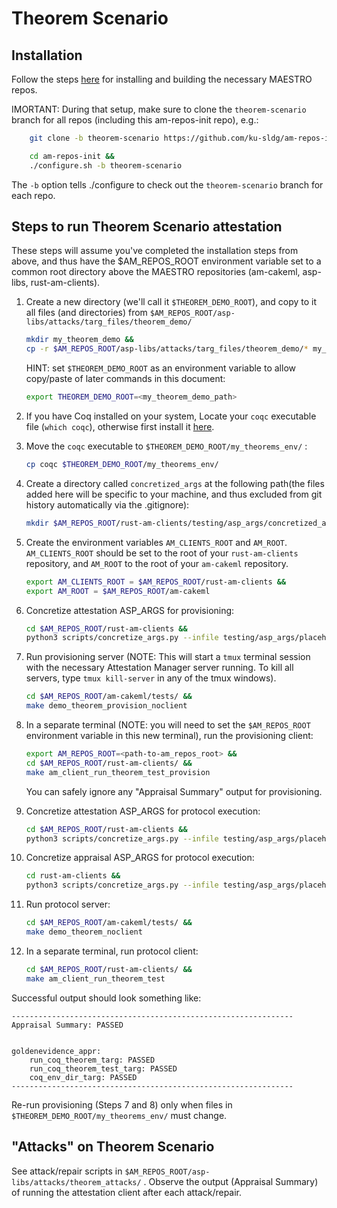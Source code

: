 # Theorem Scenario

## Installation

Follow the steps [here](https://github.com/ku-sldg/am-repos-init/blob/theorem-scenario/README.md) for installing and building the necessary MAESTRO repos.

IMORTANT:  During that setup, make sure to clone the `theorem-scenario` branch for all repos (including this am-repos-init repo), e.g.:

```sh
    git clone -b theorem-scenario https://github.com/ku-sldg/am-repos-init.git
```
```sh
    cd am-repos-init &&
    ./configure.sh -b theorem-scenario
```

The `-b` option tells ./configure to check out the `theorem-scenario` branch for each repo.



## Steps to run Theorem Scenario attestation

These steps will assume you've completed the installation steps from above, and thus have the $AM_REPOS_ROOT environment variable set to a common root directory above the MAESTRO repositories (am-cakeml, asp-libs, rust-am-clients).

1) Create a new directory (we'll call it `$THEOREM_DEMO_ROOT`), and copy to it all files (and directories) from `$AM_REPOS_ROOT/asp-libs/attacks/targ_files/theorem_demo/` 

    ```sh
    mkdir my_theorem_demo && 
    cp -r $AM_REPOS_ROOT/asp-libs/attacks/targ_files/theorem_demo/* my_theorem_demo/

    ```

    HINT:  set `$THEOREM_DEMO_ROOT` as an environment variable to allow copy/paste of later commands in this document:

    ```sh
    export THEOREM_DEMO_ROOT=<my_theorem_demo_path>
    ```


1) If you have Coq installed on your system, Locate your `coqc` executable file (`which coqc`), otherwise first install it [here](https://rocq-prover.org/install).
1) Move the `coqc` executable to `$THEOREM_DEMO_ROOT/my_theorems_env/` :
    ```sh
    cp coqc $THEOREM_DEMO_ROOT/my_theorems_env/
    ```
1) Create a directory called `concretized_args` at the following path(the files added here will be specific to your machine, and thus excluded from git history automatically via the .gitignore):
    ```sh
    mkdir $AM_REPOS_ROOT/rust-am-clients/testing/asp_args/concretized_args
    ```

1) Create the environment variables `AM_CLIENTS_ROOT` and `AM_ROOT`. `AM_CLIENTS_ROOT` should be set to the root of your `rust-am-clients` repository, and `AM_ROOT` to the root of your `am-cakeml` repository.
   ```sh
   export AM_CLIENTS_ROOT = $AM_REPOS_ROOT/rust-am-clients &&
   export AM_ROOT = $AM_REPOS_ROOT/am-cakeml
   ```

1) Concretize attestation ASP_ARGS for provisioning: 
    ```sh
    cd $AM_REPOS_ROOT/rust-am-clients &&
    python3 scripts/concretize_args.py --infile testing/asp_args/placeholder_args/run_theorem_test_provision_args_abstracted.json --outfile testing/asp_args/concretized_args/run_theorem_test_provision_args_concretized.json --params x=$THEOREM_DEMO_ROOT
    ```
1) Run provisioning server (NOTE:  This will start a `tmux` terminal session with the necessary Attestation Manager server running.  To kill all servers, type `tmux kill-server` in any of the tmux windows).
    ```sh
    cd $AM_REPOS_ROOT/am-cakeml/tests/ &&
    make demo_theorem_provision_noclient
    ```
1) In a separate terminal (NOTE: you will need to set the `$AM_REPOS_ROOT` environment variable in this new terminal), run the provisioning client:
    ```sh
    export AM_REPOS_ROOT=<path-to-am_repos_root> &&
    cd $AM_REPOS_ROOT/rust-am-clients/ &&
    make am_client_run_theorem_test_provision
    ```
    You can safely ignore any "Appraisal Summary" output for provisioning.
1) Concretize attestation ASP_ARGS for protocol execution:
    ```sh
    cd $AM_REPOS_ROOT/rust-am-clients &&
    python3 scripts/concretize_args.py --infile testing/asp_args/placeholder_args/run_theorem_test_args_abstracted.json --outfile testing/asp_args/concretized_args/run_theorem_test_args_concretized.json --params x=$THEOREM_DEMO_ROOT
    ```
1) Concretize appraisal ASP_ARGS for protocol execution:
    ```sh
    cd rust-am-clients &&
    python3 scripts/concretize_args.py --infile testing/asp_args/placeholder_args/run_theorem_test_args_appr_abstracted.json --outfile testing/asp_args/concretized_args/run_theorem_test_args_appr_concretized.json --params x=$AM_ROOT
    ```
1) Run protocol server:
    ```sh
    cd $AM_REPOS_ROOT/am-cakeml/tests/ &&
    make demo_theorem_noclient
    ```
1) In a separate terminal, run protocol client:
    ```sh
    cd $AM_REPOS_ROOT/rust-am-clients/ &&
    make am_client_run_theorem_test
    ```

Successful output should look something like:

```
---------------------------------------------------------------
Appraisal Summary: PASSED


goldenevidence_appr:
	run_coq_theorem_targ: PASSED
	run_coq_theorem_test_targ: PASSED
	coq_env_dir_targ: PASSED
---------------------------------------------------------------
```

Re-run provisioning (Steps 7 and 8) only when files in `$THEOREM_DEMO_ROOT/my_theorems_env/` must change.

## "Attacks" on Theorem Scenario

See attack/repair scripts in `$AM_REPOS_ROOT/asp-libs/attacks/theorem_attacks/` .  Observe the output (Appraisal Summary) of running the attestation client after each attack/repair.
